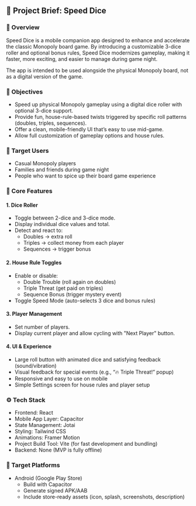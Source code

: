 ## 📝 Project Brief: Speed Dice

### 📌 Overview
Speed Dice is a mobile companion app designed to enhance and accelerate the classic Monopoly board game. By introducing a customizable 3-dice roller and optional bonus rules, Speed Dice modernizes gameplay, making it faster, more exciting, and easier to manage during game night.

The app is intended to be used alongside the physical Monopoly board, not as a digital version of the game.

### 🎯 Objectives
- Speed up physical Monopoly gameplay using a digital dice roller with optional 3-dice support.
- Provide fun, house-rule-based twists triggered by specific roll patterns (doubles, triples, sequences).
- Offer a clean, mobile-friendly UI that’s easy to use mid-game.
- Allow full customization of gameplay options and house rules.

### 👥 Target Users
- Casual Monopoly players
- Families and friends during game night
- People who want to spice up their board game experience

### 🧩 Core Features
#### 1. Dice Roller
- Toggle between 2-dice and 3-dice mode.
- Display individual dice values and total.
- Detect and react to:
  - Doubles → extra roll
  - Triples → collect money from each player
  - Sequences → trigger bonus

#### 2. House Rule Toggles
- Enable or disable:
  - Double Trouble (roll again on doubles)
  - Triple Threat (get paid on triples)
  - Sequence Bonus (trigger mystery event)
- Toggle Speed Mode (auto-selects 3 dice and bonus rules)

#### 3. Player Management
- Set number of players.
- Display current player and allow cycling with "Next Player" button.

#### 4. UI & Experience
- Large roll button with animated dice and satisfying feedback (sound/vibration)
- Visual feedback for special events (e.g., “🔥 Triple Threat!” popup)
- Responsive and easy to use on mobile
- Simple Settings screen for house rules and player setup

### ⚙️ Tech Stack
- Frontend: React
- Mobile App Layer: Capacitor
- State Management: Jotai
- Styling: Tailwind CSS
- Animations: Framer Motion
- Project Build Tool: Vite (for fast development and bundling)
- Backend: None (MVP is fully offline)

### 📱 Target Platforms
- Android (Google Play Store)
  - Build with Capacitor
  - Generate signed APK/AAB
  - Include store-ready assets (icon, splash, screenshots, description)
